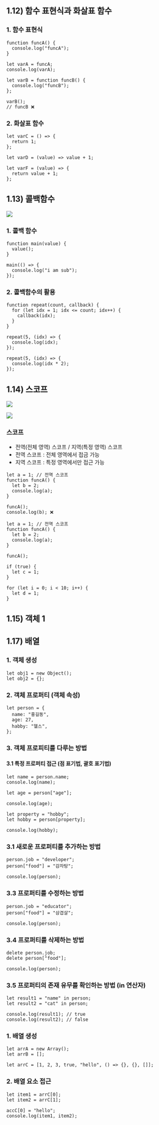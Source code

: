 
## 1.12) 함수 표현식과 화살표 함수

### 1. 함수 표현식
```
function funcA() {
  console.log("funcA");
}

let varA = funcA;
console.log(varA);

let varB = function funcB() {
  console.log("funcB");
};

varB();
// funcB ❌
```

### 2. 화살표 함수
```
let varC = () => {
  return 1;
};

let varD = (value) => value + 1;

let varF = (value) => {
  return value + 1;
};
```

## 1.13) 콜백함수

![](https://github.com/dididiri1/TIL/blob/main/React/images/01_09.png?raw=true)


### 1. 콜백 함수
```
function main(value) {
  value();
}

main(() => {
  console.log("i am sub");
});
```

### 2. 콜백함수의 활용
```
function repeat(count, callback) {
  for (let idx = 1; idx <= count; idx++) {
    callback(idx);
  }
}

repeat(5, (idx) => {
  console.log(idx);
});

repeat(5, (idx) => {
  console.log(idx * 2);
});
```

## 1.14) 스코프

![](https://github.com/dididiri1/TIL/blob/main/React/images/01_10.png?raw=true)

![](https://github.com/dididiri1/TIL/blob/main/React/images/01_11.png?raw=true)

### 스코프
- 전역(전체 영역) 스코프 / 지역(특정 영역) 스코프
- 전역 스코프 : 전체 영역에서 접금 가능
- 지역 스코프 : 특정 영역에서만 접근 가능
```
let a = 1; // 전역 스코프
function funcA() {
  let b = 2;
  console.log(a);
}

funcA();
console.log(b); ❌
```

```
let a = 1; // 전역 스코프
function funcA() {
  let b = 2;
  console.log(a);
}

funcA();

if (true) {
  let c = 1;
}

for (let i = 0; i < 10; i++) {
  let d = 1;
}
```
## 1.15) 객체 1


## 1.17) 배열
### 1. 객체 생성
```
let obj1 = new Object();
let obj2 = {};
```

### 2. 객체 프로퍼티 (객체 속성)
```
let person = {
  name: "홍길동",
  age: 27,
  habby: "헬스",
};
```

### 3. 객체 프로피티를 다루는 방법
#### 3.1 특정 프로퍼티 접근 (점 표기법, 괄호 표기법)
```
let name = person.name;
console.log(name);

let age = person["age"];

console.log(age);

let property = "hobby";
let hobby = person[property];

console.log(hobby);
```

### 3.1 새로운 프로퍼티를 추가하는 방법
```
person.job = "developer";
person["food"] = "감자탕";

console.log(person);
```

### 3.3 프로퍼티를 수정하는 방법
```
person.job = "educator";
person["food"] = "삼겹살";

console.log(person);
```

### 3.4 프로퍼티를 삭제하는 방법
```
delete person.job;
delete person["food"];

console.log(person);
```

### 3.5 프로퍼티의 존재 유무를 확인하는 방법 (in 연산자)
```
let result1 = "name" in person;
let result2 = "cat" in person;

console.log(result1); // true
console.log(result2); // false
```


### 1. 배열 생성
```
let arrA = new Array();
let arrB = [];

let arrC = [1, 2, 3, true, "hello", () => {}, {}, []];
```

### 2. 배열 요소 접근
```
let item1 = arrC[0];
let item2 = arrC[1];

accC[0] = "hello";
console.log(item1, item2);
```


